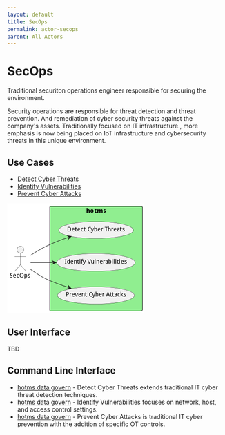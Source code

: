 ```yaml
---
layout: default
title: SecOps
permalink: actor-secops
parent: All Actors
---
```

# SecOps

Traditional securiton operations engineer responsible for securing the environment.

Security operations are responsible for threat detection and threat prevention. And remediation of cyber security
threats against the company's assets. Traditionally focused on IT infrastructure., more emphasis is now being placed on
IoT infrastructure and cybersecurity threats in this unique environment.


## Use Cases

* [Detect Cyber Threats](usecase-DetectCyberThreats)
* [Identify Vulnerabilities](usecase-IdentifyVulnerabilities)
* [Prevent Cyber Attacks](usecase-PreventCyberAttacks)


![Use Case Diagram](./UseCase.png)

## User Interface
TBD

## Command Line Interface
* [ hotms data govern](action--hotms-data-govern) - Detect Cyber Threats extends traditional IT cyber threat detection techniques.
* [ hotms data govern](action--hotms-data-govern) - Identify Vulnerabilities focuses on network, host, and access control settings.
* [ hotms data govern](action--hotms-data-govern) - Prevent Cyber Attacks is traditional IT cyber prevention with the addition of specific OT controls.

